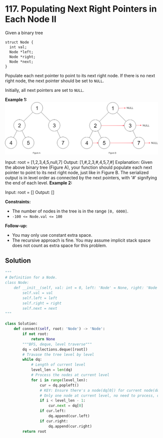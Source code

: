 # 117. Populating Next Right Pointers in Each Node II

Given a binary tree

```
struct Node {
  int val;
  Node *left;
  Node *right;
  Node *next;
}
```
Populate each next pointer to point to its next right node. If there is no next right node, the next pointer should be set to `NULL`.

Initially, all next pointers are set to `NULL`.

 

**Example 1:**
![img_19.png](../../Images/img_19.png)

Input: root = [1,2,3,4,5,null,7]
Output: [1,#,2,3,#,4,5,7,#]
Explanation: Given the above binary tree (Figure A), your function should populate each next pointer to point to its next right node, just like in Figure B. The serialized output is in level order as connected by the next pointers, with '#' signifying the end of each level.
**Example 2:**

Input: root = []
Output: []
 

**Constraints:**

* The number of nodes in the tree is in the range `[0, 6000]`.
* `-100 <= Node.val <= 100`
 

**Follow-up:**

* You may only use constant extra space.
* The recursive approach is fine. You may assume implicit stack space does not count as extra space for this problem.

## Solution

```python
"""
# Definition for a Node.
class Node:
    def __init__(self, val: int = 0, left: 'Node' = None, right: 'Node' = None, next: 'Node' = None):
        self.val = val
        self.left = left
        self.right = right
        self.next = next
"""

class Solution:
    def connect(self, root: 'Node') -> 'Node':
        if not root:
            return None
        """BFS, deque, level traverse"""
        dq = collections.deque([root])
        # Travase the tree level by level
        while dq:
            # Length of current level
            level_len = len(dq)
            # Process the nodes at current level
            for i in range(level_len):
                cur = dq.popleft()
                # KEY: Ensure there's a node(dq[0]) for current node(dq.pop()) to connect
                # Only one node at current level, no need to process, default next=None
                if i < level_len - 1:
                    cur.next = dq[0]
                if cur.left:
                    dq.append(cur.left)
                if cur.right:
                    dq.append(cur.right)
        return root
```
